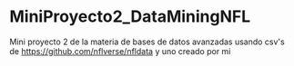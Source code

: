 # MiniProyecto2_DataMiningNFL
Mini proyecto 2 de la materia de bases de datos avanzadas usando csv's de https://github.com/nflverse/nfldata y uno creado por mi
